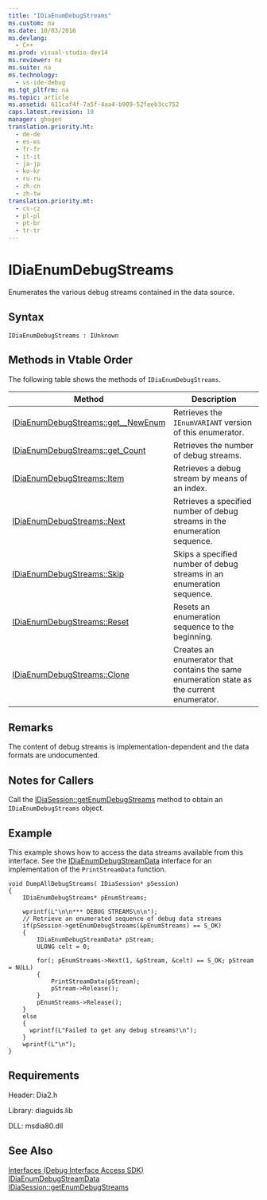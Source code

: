 ```yaml
---
title: "IDiaEnumDebugStreams"
ms.custom: na
ms.date: 10/03/2016
ms.devlang: 
  - C++
ms.prod: visual-studio-dev14
ms.reviewer: na
ms.suite: na
ms.technology: 
  - vs-ide-debug
ms.tgt_pltfrm: na
ms.topic: article
ms.assetid: 611caf4f-7a5f-4aa4-b909-52feeb3cc752
caps.latest.revision: 10
manager: ghogen
translation.priority.ht: 
  - de-de
  - es-es
  - fr-fr
  - it-it
  - ja-jp
  - ko-kr
  - ru-ru
  - zh-cn
  - zh-tw
translation.priority.mt: 
  - cs-cz
  - pl-pl
  - pt-br
  - tr-tr
---
```

# IDiaEnumDebugStreams
Enumerates the various debug streams contained in the data source.  
  
## Syntax  
  
```  
IDiaEnumDebugStreams : IUnknown  
```  
  
## Methods in Vtable Order  
 The following table shows the methods of `IDiaEnumDebugStreams`.  
  
|Method|Description|  
|------------|-----------------|  
|[IDiaEnumDebugStreams::get__NewEnum](../VS_debugger/IDiaEnumDebugStreams--get__NewEnum.md)|Retrieves the `IEnumVARIANT` version of this enumerator.|  
|[IDiaEnumDebugStreams::get_Count](../VS_debugger/IDiaEnumDebugStreams--get_Count.md)|Retrieves the number of debug streams.|  
|[IDiaEnumDebugStreams::Item](../VS_debugger/IDiaEnumDebugStreams--Item.md)|Retrieves a debug stream by means of an index.|  
|[IDiaEnumDebugStreams::Next](../VS_debugger/IDiaEnumDebugStreams--Next.md)|Retrieves a specified number of debug streams in the enumeration sequence.|  
|[IDiaEnumDebugStreams::Skip](../VS_debugger/IDiaEnumDebugStreams--Skip.md)|Skips a specified number of debug streams in an enumeration sequence.|  
|[IDiaEnumDebugStreams::Reset](../VS_debugger/IDiaEnumDebugStreams--Reset.md)|Resets an enumeration sequence to the beginning.|  
|[IDiaEnumDebugStreams::Clone](../VS_debugger/IDiaEnumDebugStreams--Clone.md)|Creates an enumerator that contains the same enumeration state as the current enumerator.|  
  
## Remarks  
 The content of debug streams is implementation-dependent and the data formats are undocumented.  
  
## Notes for Callers  
 Call the [IDiaSession::getEnumDebugStreams](../VS_debugger/IDiaSession--getEnumDebugStreams.md) method to obtain an `IDiaEnumDebugStreams` object.  
  
## Example  
 This example shows how to access the data streams available from this interface. See the [IDiaEnumDebugStreamData](../VS_debugger/IDiaEnumDebugStreamData.md) interface for an implementation of the `PrintStreamData` function.  
  
```cpp#  
void DumpAllDebugStreams( IDiaSession* pSession)  
{  
    IDiaEnumDebugStreams* pEnumStreams;  
  
    wprintf(L"\n\n*** DEBUG STREAMS\n\n");  
    // Retrieve an enumerated sequence of debug data streams  
    if(pSession->getEnumDebugStreams(&pEnumStreams) == S_OK)  
    {  
        IDiaEnumDebugStreamData* pStream;  
        ULONG celt = 0;  
  
        for(; pEnumStreams->Next(1, &pStream, &celt) == S_OK; pStream = NULL)  
        {  
            PrintStreamData(pStream);  
            pStream->Release();  
        }  
        pEnumStreams->Release();  
    }  
    else  
    {  
      wprintf(L"Failed to get any debug streams!\n");  
    }  
    wprintf(L"\n");  
}  
```  
  
## Requirements  
 Header: Dia2.h  
  
 Library: diaguids.lib  
  
 DLL: msdia80.dll  
  
## See Also  
 [Interfaces (Debug Interface Access SDK)](../VS_debugger/Interfaces--Debug-Interface-Access-SDK-.md)   
 [IDiaEnumDebugStreamData](../VS_debugger/IDiaEnumDebugStreamData.md)   
 [IDiaSession::getEnumDebugStreams](../VS_debugger/IDiaSession--getEnumDebugStreams.md)
